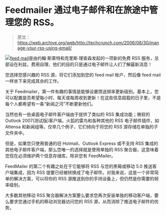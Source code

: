 # Feedmailer 通过电子邮件和在旅途中管理您的 RSS。

> 原文：<https://web.archive.org/web/http://techcrunch.com/2006/08/30/manage-your-rss-using-email/>

![](img/742c31f4bb20c32792fae6714fd97d1a.png)[feed mail](https://web.archive.org/web/20150919093319/http://www.feedmailer.net/)是由约翰·斯莱特和克里斯·理查森发起的一项新的免费 RSS 服务，总部设在利兹，费用自理，他们的目的只是通过电子邮件让人们了解最新消息！

您选择您感兴趣的 RSS 源，将它们添加到您的 feed mail 帐户，然后像 feed mail 一样坐下来完成其余的工作。

关于 Feedmailer，第一件有趣的事情是能够设置馈送频率更新级别。基本上，您可以配置是否希望每小时、每天或每周收到更新！在这些信息超载的日子里，不是每个人都希望有一条“新闻之河”不断更新他们。

当然也有一些桌面电子邮件客户端由于提供了类似的 RSS 集成功能；微软的 Outlook 2007(测试版)客户端，火狐的雷鸟和各种其他的 RSS 电子邮件插件，如 Attensa 和新闻组等。仅举几个例子，它们倾向于将您的 RSS 源存储在单独的子文件夹中。

但是，如果您只使用普通的旧 Hotmail、Outlook Express 或不支持 RSS 集成的其他电子邮件客户端，那么您唯一的选择就是使用单独的 RSS 聚合器，这意味着您现在必须维护两个信息存储库，除非您有 FeedMailer。

FeedMailer 的第二个有趣之处在于它能够将 RSS 与您的黑莓或移动 5.0 推送客户端集成，因为 RSS 提要已经被转换成了电子邮件。对我来说，这是一个非常简单的解决方案，可以将你的 RSS 源推送到你的手持设备上，但仍然是你需要的频率级别。

大多数其他移动 RSS 聚合器解决方案要么要求您再次安装单独的移动客户端，要么要求您通过手机的移动浏览器访问您的 RSS 源，从而消除了推送电子邮件的优势。